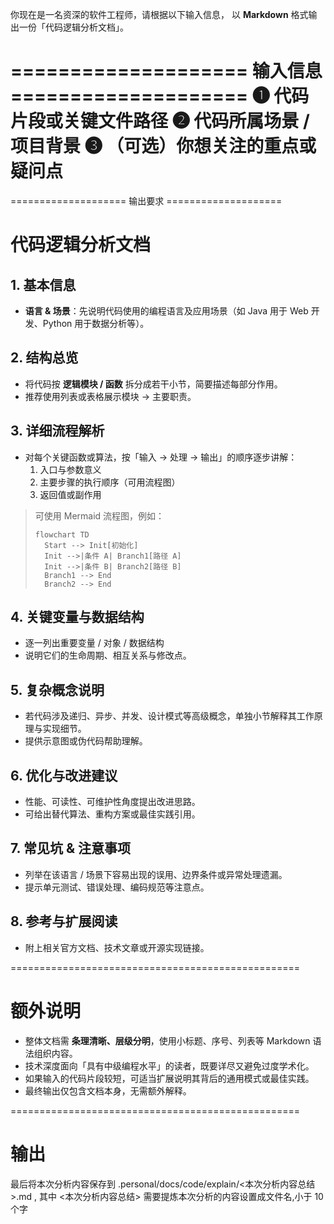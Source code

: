 你现在是一名资深的软件工程师，请根据以下输入信息，
以 **Markdown** 格式输出一份「代码逻辑分析文档」。

====================  输入信息  ====================
❶ 代码片段或关键文件路径
❷ 代码所属场景 / 项目背景
❸ （可选）你想关注的重点或疑问点
==================================================


====================  输出要求  ====================
# 代码逻辑分析文档

## 1. 基本信息
- **语言 & 场景**：先说明代码使用的编程语言及应用场景（如 Java 用于 Web 开发、Python 用于数据分析等）。

## 2. 结构总览
- 将代码按 **逻辑模块 / 函数** 拆分成若干小节，简要描述每部分作用。
- 推荐使用列表或表格展示模块 → 主要职责。

## 3. 详细流程解析
- 对每个关键函数或算法，按「输入 → 处理 → 输出」的顺序逐步讲解：
  1. 入口与参数意义
  2. 主要步骤的执行顺序（可用流程图）
  3. 返回值或副作用

> 可使用 Mermaid 流程图，例如：
> ```mermaid
> flowchart TD
>   Start --> Init[初始化]
>   Init -->|条件 A| Branch1[路径 A]
>   Init -->|条件 B| Branch2[路径 B]
>   Branch1 --> End
>   Branch2 --> End
> ```

## 4. 关键变量与数据结构
- 逐一列出重要变量 / 对象 / 数据结构
- 说明它们的生命周期、相互关系与修改点。

## 5. 复杂概念说明
- 若代码涉及递归、异步、并发、设计模式等高级概念，单独小节解释其工作原理与实现细节。
- 提供示意图或伪代码帮助理解。

## 6. 优化与改进建议
- 性能、可读性、可维护性角度提出改进思路。
- 可给出替代算法、重构方案或最佳实践引用。

## 7. 常见坑 & 注意事项
- 列举在该语言 / 场景下容易出现的误用、边界条件或异常处理遗漏。
- 提示单元测试、错误处理、编码规范等注意点。

## 8. 参考与扩展阅读
- 附上相关官方文档、技术文章或开源实现链接。

==================================================

# 额外说明
- 整体文档需 **条理清晰、层级分明**，使用小标题、序号、列表等 Markdown 语法组织内容。
- 技术深度面向「具有中级编程水平」的读者，既要详尽又避免过度学术化。
- 如果输入的代码片段较短，可适当扩展说明其背后的通用模式或最佳实践。
- 最终输出仅包含文档本身，无需额外解释。

==================================================

# 输出
最后将本次分析内容保存到 .personal/docs/code/explain/<本次分析内容总结>.md , 其中 <本次分析内容总结> 需要提炼本次分析的内容设置成文件名,小于 10 个字
